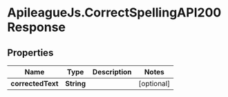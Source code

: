 # ApileagueJs.CorrectSpellingAPI200Response

## Properties

Name | Type | Description | Notes
------------ | ------------- | ------------- | -------------
**correctedText** | **String** |  | [optional] 


